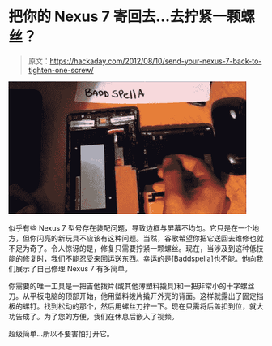 # 把你的 Nexus 7 寄回去…去拧紧一颗螺丝？

> 原文：<https://hackaday.com/2012/08/10/send-your-nexus-7-back-to-tighten-one-screw/>

![](img/e35024d2d16e022f743b51836293303c.png "nexus-7-screw-tighten")

似乎有些 Nexus 7 型号存在装配问题，导致边框与屏幕不均匀。它只是在一个地方，但你闪亮的新玩具不应该有这种问题。当然，谷歌希望你把它送回去维修也就不足为奇了。令人惊讶的是，修复只需要拧紧一颗螺丝。现在，当涉及到这种低技能的修复时，我们不能忍受来回运送东西。幸运的是[Baddspella]也不能。他向我们展示了自己修理 Nexus 7 有多简单。

你需要的唯一工具是一把吉他拨片(或其他薄塑料撬具)和一把非常小的十字螺丝刀。从平板电脑的顶部开始，他用塑料拨片撬开外壳的背面。这样就露出了固定挡板的螺钉。找到松动的那个，然后用螺丝刀拧一下。现在只需将后盖扣到位，就大功告成了。为了您的方便，我们在休息后嵌入了视频。

超级简单…所以不要害怕打开它。